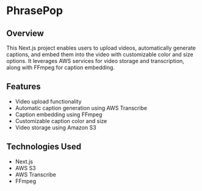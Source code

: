 # PhrasePop

## Overview

This Next.js project enables users to upload videos, automatically generate captions, and embed them into the video with customizable color and size options. It leverages AWS services for video storage and transcription, along with FFmpeg for caption embedding.

## Features

- Video upload functionality
- Automatic caption generation using AWS Transcribe
- Caption embedding using FFmpeg
- Customizable caption color and size
- Video storage using Amazon S3

## Technologies Used

- Next.js
- AWS S3
- AWS Transcribe
- FFmpeg